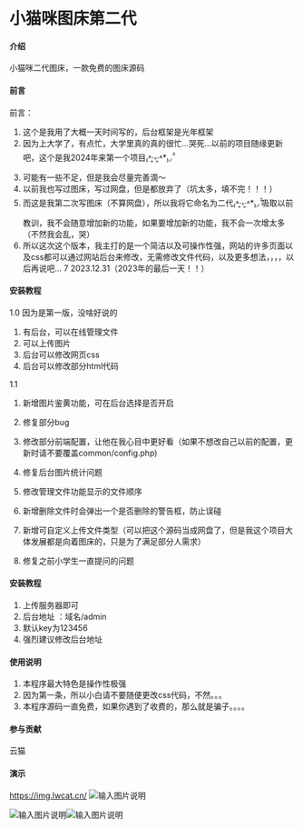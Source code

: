 # 小猫咪图床第二代

#### 介绍
小猫咪二代图床，一款免费的图床源码

#### 前言
前言：
1.  这个是我用了大概一天时间写的，后台框架是光年框架
2.  因为上大学了，有点忙，大学里真的真的很忙...哭死...以前的项目随缘更新吧，这个是我2024年来第一个项目₍˄·͈༝·͈˄*₎◞ ̑̑
3.  可能有一些不足，但是我会尽量完善滴～
4.  以前我也写过图床，写过网盘，但是都放弃了（坑太多，填不完！！！）
5.  而这是我第二次写图床（不算网盘），所以我将它命名为二代₍˄·͈༝·͈˄*₎◞ ̑̑吸取以前教训，我不会随意增加新的功能，如果要增加新的功能，我不会一次增太多（不然我会乱，哭）
6.  所以这次这个版本，我主打的是一个简洁以及可操作性强，网站的许多页面以及css都可以通过网站后台来修改，无需修改文件代码，以及更多想法，，，，以后再说吧...
7  2023.12.31（2023年的最后一天！！）

#### 安装教程
1.0
因为是第一版，没啥好说的
1.  有后台，可以在线管理文件
2.  可以上传图片
3.  后台可以修改网页css
4.  后台可以修改部分html代码

1.1
1.  新增图片鉴黄功能，可在后台选择是否开启
2.  修复部分bug
3.  修改部分前端配置，让他在我心目中更好看（如果不想改自己以前的配置，更新时请不要覆盖common/config.php)


1. 修复后台图片统计问题
2. 修改管理文件功能显示的文件顺序
3. 新增删除文件时会弹出一个是否删除的警告框，防止误碰
4. 新增可自定义上传文件类型（可以把这个源码当成网盘了，但是我这个项目大体发展都是向着图床的，只是为了满足部分人需求）
5. 修复之前小学生一直提问的问题

#### 安装教程

1.  上传服务器即可
2.  后台地址 ：域名/admin
3.  默认key为123456
4.  强烈建议修改后台地址

#### 使用说明

1.  本程序最大特色是操作性极强
2.  因为第一条，所以小白请不要随便更改css代码，不然。。。
3.  本程序源码一直免费，如果你遇到了收费的，那么就是骗子。。。。

#### 参与贡献

云猫

#### 演示
https://img.lwcat.cn/
![输入图片说明](https://img.lwcat.cn/images/2024/01/01/c7344f1f31.png)

![输入图片说明](https://img.lwcat.cn/images/2024/01/01/d0f6f6fc4b.png)![输入图片说明](https://img.lwcat.cn/images/2024/01/01/205f614661.png)